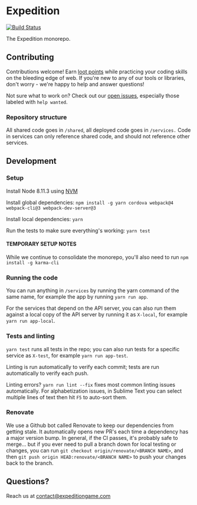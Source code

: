 # Expedition

[![Build Status](https://travis-ci.org/ExpeditionRPG/expedition.svg?branch=master)](https://travis-ci.org/ExpeditionRPG/expedition)

The Expedition monorepo.

## Contributing

Contributions welcome! Earn [loot points](https://expeditiongame.com/loot) while practicing your coding skills on the bleeding edge of web. If you're new to any of our tools or libraries, don't worry - we're happy to help and answer questions!

Not sure what to work on? Check out our [open issues](https://github.com/ExpeditionRPG/expedition/issues), especially those labeled with `help wanted`.

### Repository structure

All shared code goes in `/shared`, all deployed code goes in `/services.` Code in services can only reference shared code, and should not reference other services.

## Development

### Setup

Install Node 8.11.3 using [NVM](https://github.com/creationix/nvm)

Install global dependencies: `npm install -g yarn cordova webpack@4 webpack-cli@3 webpack-dev-server@3`

Install local dependencies: `yarn`

Run the tests to make sure everything's working: `yarn test`

#### TEMPORARY SETUP NOTES

While we continue to consolidate the monorepo, you'll also need to run `npm install -g karma-cli`

### Running the code

You can run anything in `/services` by running the yarn command of the same name, for example the app by running `yarn run app`.

For the services that depend on the API server, you can also run them against a local copy of the API server by running it as `X-local`, for example `yarn run app-local`.

### Tests and linting

`yarn test` runs all tests in the repo; you can also run tests for a specific service as `X-test`, for example `yarn run app-test`.

Linting is run automatically to verify each commit; tests are run automatically to verify each push.

Linting errors? `yarn run lint --fix` fixes most common linting issues automatically. For alphabetization issues, in Sublime Text you can select multiple lines of text then hit `F5` to auto-sort them.

### Renovate

We use a Github bot called Renovate to keep our dependencies from getting stale. It automatically opens new PR's each time a dependency has a major version bump. In general, if the CI passes, it's probably safe to merge... but if you ever need to pull a branch down for local testing or changes, you can run `git checkout origin/renovate/<BRANCH NAME>`, and then `git push origin HEAD:renovate/<BRANCH NAME>` to push your changes back to the branch.

## Questions?

Reach us at contact@expeditiongame.com

